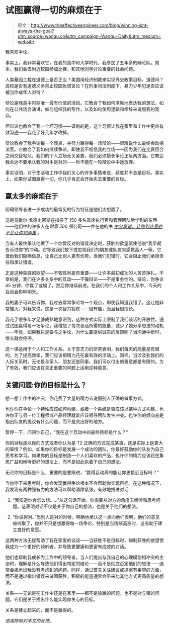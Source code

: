 # 试图赢得一切的麻烦在于

> 原文：<http://www.theeffectiveengineer.com/blog/winning-isnt-always-the-goal?utm_source=wanqu.co&utm_campaign=Wanqu+Daily&utm_medium=website>



我喜欢争论。

事实上，我非常喜欢它，在我的高中和大学时代，我参加了五年多的辩论队。周末，我们会去附近校园参加比赛，和其他同学讨论重要的社会问题。

人类基因工程在道德上是否正当？美国用经济制裁来实现外交政策目标，道德吗？高校是否有道德义务禁止校园仇恨言论？在刑事司法制度下，暴力少年犯是否应该被当作成年人对待？

辩论是我高中时期唯一最有价值的活动。它教会了我如何清晰地表达我的想法，如何在公共场合演讲，如何组织我的写作，以及如何使用逻辑和修辞来说服我的观众。

但辩论也教会了我一个坏习惯——讽刺的是，这个习惯让我在家里和工作中更难有效沟通——我花了好几年才改掉。

辩论教会了我争论每一个观点，并努力赢得每一场辩论——很难说什么最终会动摇法官。它教会了我如何继续争论，即使我不相信我的立场——因为我们在比赛回合之间交替站队，我们的个人立场无关紧要，我们必须擅长争论正反两方面。它教会我永远不要承认我的对手是对的——你不能在一轮辩论中中途放弃。

事实证明，对于生活和工作中我们关心的许多事情来说，获胜并不总是目标。事实上，如果你试图赢得一切，你几乎肯定会开始失去重要的目标。

## 赢太多的麻烦在于

阻碍领导者进一步成功的最常见的行为特征是他们太想赢了。

这是马歇尔·戈德史密斯在指导了 150 多名首席执行官和管理团队后学到的东西——他们中的许多人在*财富 500 强*公司——并在他的书 [*中分享道，让你到这里的不会让你到那里*](https://www.amazon.com/What-Got-Here-Wont-There/dp/1401301304/ref=as_li_ss_tl?s=books&ie=UTF8&qid=1471531682&sr=1-1&keywords=what+you+got+here+won't+get+you+there&linkCode=ll1&tag=theeffeengi-20&linkId=f6cf9bb0c0ccd81ca3ff2433893ac43e) 。

当有人最终承认他做了一个你曾反对的错误决定时，获胜的欲望驱使他说“我早就告诉过你”的冲动。它导致我们放下或忽视我们的朋友或队友来感觉高人一等。它激励我们隐瞒信息，让自己比别人更有优势。当我们犯错时，它会阻止我们承担责任和承认错误。

正是这种获胜的欲望——不管胜利是否重要——让许多最初成功的人苦苦挣扎。不幸的是，我们在许多关系中的互动——不像辩论——不是事务性的。辩论，你争论 45 分钟，你赢了或输了，然后你继续前进。在我们的个人和工作关系中，今天的互动会影响明天。

我的妻子可以告诉你，我过去常常争论每一个观点，即使我知道我错了，这让她非常恼火。对我来说，这是一次智力锻炼——很有趣，而且我很擅长。

我花了很多年才足够成熟地意识到，这种方式实际上限制了我们谈话的开放性。通过试图赢得每一场争论，我增加了每次谈话所需的能量，减少了她分享想法的动机——毕竟，如果我只是要与之争论，为什么要提供诚实的反馈呢？当沟通中断时，增长就会停滞。

这一课适用于个人和工作关系。关于意志力的研究表明，我们每天的能量是有限的。为了提高效率，我们应该把精力花在最有效的活动上。同样，当涉及到我们的人际关系时，无论是与家人、朋友还是同事，我们可以付出的善意都是有限的。为了有效，我们应该在真正重要的问题上运用这种善意。

## 关键问题:你的目标是什么？

想一想工作中的冲突，你花费了大量的精力去说服别人正确的做事方式。

也许你在争论一个特性应该如何构建，或者一个系统是否应该以某种方式构建。也许你正与另一位工程师或产品经理就谁应该领导团队发生冲突。也许你的倾向总是指出队友的提议有什么问题，而不是突出好的地方。

暂停一下，问问你自己，“我在这个互动中的最终目标是什么？”

你的目标是以你的方式或者你认为是 T2 正确的方式完成某事，还是实际上是更大的事情？例如，如果你的目标是发展一个成功的团队，你最好鼓励你的队友为自己思考和学习。如果你的目标是制造一个人们喜欢的产品，也许你的精力应该花在集思广益和倾听更好的想法上，而不是如此执着于自己的想法。

无论你的目标是什么，重要的是要跟进，“赢得互动真的能让你更接近目标吗？”

当你停下来思考时，你会发现赢得争论根本不会帮助你实现目标。在这种情况下，我发现有两种强有力的方法可以帮助消除紧张，有效地推进对话:

1.  “我知道你会怎么想……”从这句话开始，你需要从对方的角度去倾听和思考问题。这表明对话不仅是关于你自己的想法，也是关于他们的想法。

2.  “你说得对。”当别人是对的时候，明确地承认这一点向他们表明，他们的意见被听取了，你并不只是想赢得每一场争论。特别是当情绪高涨时，这有助于建立良好的意愿。

这两种方法无疑帮助了我在家里的谈话——当获胜不是目标时，抑制获胜的欲望使我成为一个更好的倾听者，并导致更健康和更富有成效的对话。

他们也帮助我成长为工作中的领导者。当人们提出与我自己的心理模型相冲突的主张时，理解是什么导致他们得出特定的结论——而不是彻底否定他们的想法——通常会揭示出我没有考虑到的问题。同样，通过首先关注建议或提案有希望的方面，而不是通过指出错误来试图获胜，积极的能量通常会带来比其他方式更高质量的想法。

关系——无论是在工作中还是在家里——都不是输赢的问题。也不是对与错的问题。它们是关于找出什么能实现你关心的目标。

关系是建立起来的，而不是赢得的。

*感谢陈晓对本文的反馈。*


